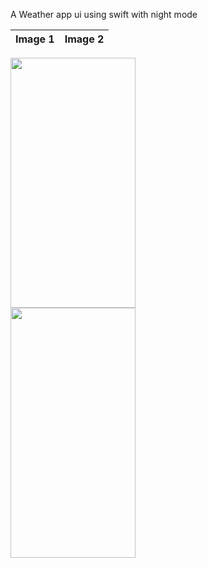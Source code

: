 A Weather app ui using swift with night mode 


|                    Image 1                   |                    Image 2                           |
| -------------------------------------------- | ---------------------------------------------------- |

<img src="https://github.com/Shashi7083/Weather-App-Swift-/assets/88765330/a20660a5-d99c-4d7b-a443-ff29e124dc79" width="200" height="400" style="margin-right: 60px;">
<img src="https://github.com/Shashi7083/Weather-App-Swift-/assets/88765330/458ade2a-5d6b-44d6-a797-f41b9d9ca2e5" width="200" height="400" style="margin-right: 60px;">
